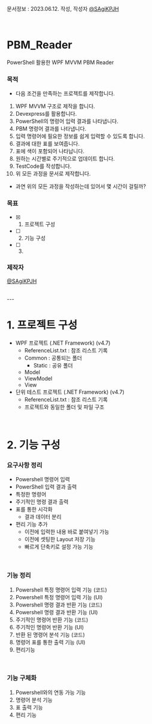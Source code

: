 문서정보 : 2023.06.12. 작성, 작성자 [@SAgiKPJH](https://github.com/SAgiKPJH)

<br>

# PBM_Reader
PowerShell 활용한 WPF MVVM PBM Reader

### 목적
- 다음 조건을 만족하는 프로젝트를 제작합니다.  
1. WPF MVVM 구조로 제작을 합니다.
2. Devexpress를 활용합니다.
3. PowerShell의 명령어 입력 결과를 나타냅니다.
4. PBM 명령어 결과를 나타냅니다.
5. 입력 명령어에 필요한 정보를 쉽게 입력할 수 있도록 합니다.
6. 결과에 대한 표를 보여줍니다.
7. 표에 색이 포함되어 나타납니다.
8. 원하는 시간별로 주기적으로 업데이트 합니다.
9. TestCode를 작성합니다.
10. 위 모든 과정을 문서로 제작합니다.
* 과연 위의 모든 과정을 작성하는데 있어서 몇 시간이 걸릴까?


### 목표
- [x] 1. 프로젝트 구성
- [ ] 2. 기능 구성
- [ ] 3. 

### 제작자
[@SAgiKPJH](https://github.com/SAgiKPJH)

<br>
---
<br>

# 1. 프로젝트 구성

- WPF 프로젝트 (.NET Framework) (v4.7)
  - ReferenceList.txt : 참조 리스트 기록
  - Common : 공통되는 폴더
    - Static : 공유 폴더
  - Model
  - ViewModel
  - View
- 단위 테스트 프로젝트 (.NET Framework) (v4.7)
  - ReferenceList.txt : 참조 리스트 기록
  - 프로젝트와 동일한 폴더 및 파일 구조

<br>

# 2. 기능 구성

### 요구사항 정리
- Powershell 명령어 입력
- PowerShell 입력 결과 출력
- 특정한 명령어
- 주기적인 명령 결과 출력
- 표를 통한 시각화
  - 결과 데이터 분리
- 편리 기능 추가
  - 이전에 입력한 내용 바로 붙여넣기 가능
  - 이전에 셋팅한 Layout 저장 기능
  - 빠르게 단축키로 설정 가능 기능

<br>

### 기능 정리
1. Powershell 특정 명령어 입력 기능 (코드)
2. Powershell 특정 명령어 입력 기능 (UI)
3. Powershell 명령 결과 반환 기능 (코드)
4. Powershell 명령 결과 반환 기능 (UI)
5. 주기적인 명령어 반환 기능 (코드)
6. 주기적인 명령어 반환 기능 (UI)
7. 반환 된 명령어 분석 기능 (코드)
8. 명령어 표를 통한 출력 기능 (UI)
9. 편리기능

<br>

### 기능 구체화
1. Powershell와의 연동 가능 기능
2. 명령어 분석 기능
3. 표 출력 기능
4. 편리 기능





